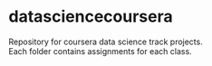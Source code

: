 datasciencecoursera
===================

Repository for coursera data science track projects.  
Each folder contains assignments for each class.
